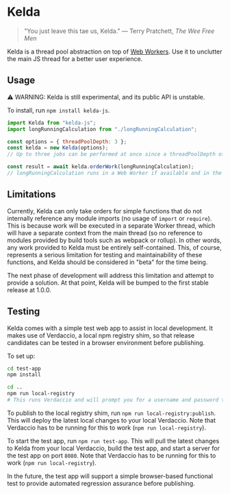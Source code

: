 # Kelda

> "You just leave this tae us, Kelda."
> ― Terry Pratchett, _The Wee Free Men_

Kelda is a thread pool abstraction on top of [Web Workers](https://developer.mozilla.org/en-US/docs/Web/API/Web_Workers_API/Using_web_workers). Use it to unclutter the main JS thread for a better user experience.

## Usage

⚠️ WARNING: Kelda is still experimental, and its public API is unstable.

To install, run `npm install kelda-js`.

```js
import Kelda from "kelda-js";
import longRunningCalculation from "./longRunningCalculation";

const options = { threadPoolDepth: 3 };
const kelda = new Kelda(options);
// Up to three jobs can be performed at once since a threadPoolDepth of 3 was specified.

const result = await kelda.orderWork(longRunningCalculation);
// longRunningCalculation runs in a Web Worker if available and in the main thread if not.
```

## Limitations

Currently, Kelda can only take orders for simple functions that do not internally reference any module imports (no usage of `import` or `require`). This is because work will be executed in a separate Worker thread, which will have a separate context from the main thread (so no reference to modules provided by build tools such as webpack or rollup). In other words, any work provided to Kelda must be entirely self-contained. This, of course, represents a serious limitation for testing and maintainability of these functions, and Kelda should be considered in "beta" for the time being.

The next phase of development will address this limitation and attempt to provide a solution. At that point, Kelda will be bumped to the first stable release at 1.0.0.

## Testing

Kelda comes with a simple test web app to assist in local development. It makes use of Verdaccio, a local npm registry shim, so that release candidates can be tested in a browser environment before publishing.

To set up:

```bash
cd test-app
npm install

cd ..
npm run local-registry
# This runs Verdaccio and will prompt you for a username and password to use for the registry shim
```

To publish to the local registry shim, run `npm run local-registry:publish`. This will deploy the latest local changes to your local Verdaccio. Note that Verdaccio has to be running for this to work (`npm run local-registry`).

To start the test app, run `npm run test-app`. This will pull the latest changes to Kelda from your local Verdaccio, build the test app, and start a server for the test app on port `8080`. Note that Verdaccio has to be running for this to work (`npm run local-registry`).

In the future, the test app will support a simple browser-based functional test to provide automated regression assurance before publishing.
